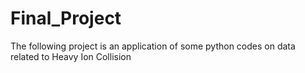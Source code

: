 # Final_Project
The following project is an application of some python codes on data related to Heavy Ion Collision
